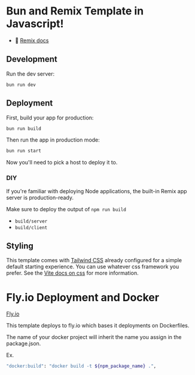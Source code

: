 # Bun and Remix Template in Javascript!

- 📖 [Remix docs](https://remix.run/docs)

## Development

Run the dev server:

```shellscript
bun run dev
```

## Deployment

First, build your app for production:

```sh
bun run build
```

Then run the app in production mode:

```sh
bun run start
```

Now you'll need to pick a host to deploy it to.

### DIY

If you're familiar with deploying Node applications, the built-in Remix app server is production-ready.

Make sure to deploy the output of `npm run build`

- `build/server`
- `build/client`

## Styling

This template comes with [Tailwind CSS](https://tailwindcss.com/) already configured for a simple default starting experience. You can use whatever css framework you prefer. See the [Vite docs on css](https://vitejs.dev/guide/features.html#css) for more information.

# Fly.io Deployment and Docker

[Fly.io](https://fly.io/)

This template deploys to fly.io which bases it deployments on Dockerfiles.

The name of your docker project will inherit the name you assign in the package.json.

Ex. 

```sh
"docker:build": "docker build -t ${npm_package_name} .",
```